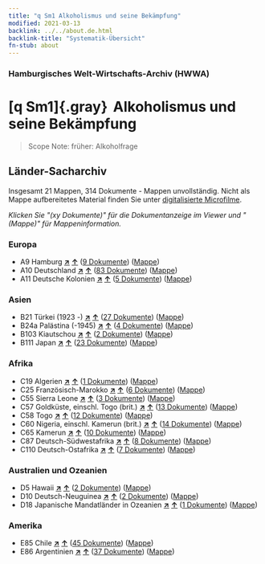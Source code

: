 ```yaml
---
title: "q Sm1 Alkoholismus und seine Bekämpfung"
modified: 2021-03-13
backlink: ../../about.de.html
backlink-title: "Systematik-Übersicht"
fn-stub: about
---
```


### Hamburgisches Welt-Wirtschafts-Archiv (HWWA)

# [q Sm1]{.gray}&#8201; Alkoholismus und seine Bekämpfung&#160; 


> Scope Note: früher: Alkoholfrage






## Länder-Sacharchiv




Insgesamt 21 Mappen, 314 Dokumente - Mappen unvollständig.
Nicht als Mappe aufbereitetes Material finden Sie unter [digitalisierte Microfilme](/film/h1_sh.de.html).

_Klicken Sie "(xy Dokumente)" für die Dokumentanzeige im Viewer und "(Mappe)" für Mappeninformation._




### Europa

- A9 Hamburg [**&nearr;**](../../../geo/i/140905/about.de.html "Hamburg (alle Mappen)") [**&uarr;**](../../../geo/about.de.html#A9 "Ländersystematik") (<a href="https://pm20.zbw.eu/iiifview/folder/sh/140905,145941" title="über: Hamburg : Alkoholismus und seine Bekämpfung" target="_blank">9 Dokumente</a>) ([Mappe](../../../../folder/sh/1409xx/140905/1459xx/145941/about.de.html))
- A10 Deutschland [**&nearr;**](../../../geo/i/126128/about.de.html "Deutschland (alle Mappen)") [**&uarr;**](../../../geo/about.de.html#A10 "Ländersystematik") (<a href="https://pm20.zbw.eu/iiifview/folder/sh/126128,145941" title="über: Deutschland : Alkoholismus und seine Bekämpfung" target="_blank">83 Dokumente</a>) ([Mappe](../../../../folder/sh/1261xx/126128/1459xx/145941/about.de.html))
- A11 Deutsche Kolonien [**&nearr;**](../../../geo/i/140960/about.de.html "Deutsche Kolonien (alle Mappen)") [**&uarr;**](../../../geo/about.de.html#A11 "Ländersystematik") (<a href="https://pm20.zbw.eu/iiifview/folder/sh/140960,145941" title="über: Deutsche Kolonien : Alkoholismus und seine Bekämpfung" target="_blank">5 Dokumente</a>) ([Mappe](../../../../folder/sh/1409xx/140960/1459xx/145941/about.de.html))

### Asien

- B21 Türkei (1923 -) [**&nearr;**](../../../geo/i/141111/about.de.html "Türkei (1923 -) (alle Mappen)") [**&uarr;**](../../../geo/about.de.html#B21 "Ländersystematik") (<a href="https://pm20.zbw.eu/iiifview/folder/sh/141111,145941" title="über: Türkei (1923 -) : Alkoholismus und seine Bekämpfung" target="_blank">27 Dokumente</a>) ([Mappe](../../../../folder/sh/1411xx/141111/1459xx/145941/about.de.html))
- B24a Palästina (-1945) [**&nearr;**](../../../geo/i/141115/about.de.html "Palästina (-1945) (alle Mappen)") [**&uarr;**](../../../geo/about.de.html#B24a "Ländersystematik") (<a href="https://pm20.zbw.eu/iiifview/folder/sh/141115,145941" title="über: Palästina (-1945) : Alkoholismus und seine Bekämpfung" target="_blank">4 Dokumente</a>) ([Mappe](../../../../folder/sh/1411xx/141115/1459xx/145941/about.de.html))
- B103 Kiautschou [**&nearr;**](../../../geo/i/126163/about.de.html "Kiautschou (alle Mappen)") [**&uarr;**](../../../geo/about.de.html#B103 "Ländersystematik") (<a href="https://pm20.zbw.eu/iiifview/folder/sh/126163,145941" title="über: Kiautschou : Alkoholismus und seine Bekämpfung" target="_blank">2 Dokumente</a>) ([Mappe](../../../../folder/sh/1261xx/126163/1459xx/145941/about.de.html))
- B111 Japan [**&nearr;**](../../../geo/i/141272/about.de.html "Japan (alle Mappen)") [**&uarr;**](../../../geo/about.de.html#B111 "Ländersystematik") (<a href="https://pm20.zbw.eu/iiifview/folder/sh/141272,145941" title="über: Japan : Alkoholismus und seine Bekämpfung" target="_blank">23 Dokumente</a>) ([Mappe](../../../../folder/sh/1412xx/141272/1459xx/145941/about.de.html))

### Afrika

- C19 Algerien [**&nearr;**](../../../geo/i/141354/about.de.html "Algerien (alle Mappen)") [**&uarr;**](../../../geo/about.de.html#C19 "Ländersystematik") (<a href="https://pm20.zbw.eu/iiifview/folder/sh/141354,145941" title="über: Algerien : Alkoholismus und seine Bekämpfung" target="_blank">1 Dokumente</a>) ([Mappe](../../../../folder/sh/1413xx/141354/1459xx/145941/about.de.html))
- C25 Französisch-Marokko [**&nearr;**](../../../geo/i/141358/about.de.html "Französisch-Marokko (alle Mappen)") [**&uarr;**](../../../geo/about.de.html#C25 "Ländersystematik") (<a href="https://pm20.zbw.eu/iiifview/folder/sh/141358,145941" title="über: Französisch-Marokko : Alkoholismus und seine Bekämpfung" target="_blank">6 Dokumente</a>) ([Mappe](../../../../folder/sh/1413xx/141358/1459xx/145941/about.de.html))
- C55 Sierra Leone [**&nearr;**](../../../geo/i/141404/about.de.html "Sierra Leone (alle Mappen)") [**&uarr;**](../../../geo/about.de.html#C55 "Ländersystematik") (<a href="https://pm20.zbw.eu/iiifview/folder/sh/141404,145941" title="über: Sierra Leone : Alkoholismus und seine Bekämpfung" target="_blank">3 Dokumente</a>) ([Mappe](../../../../folder/sh/1414xx/141404/1459xx/145941/about.de.html))
- C57 Goldküste, einschl. Togo (brit.) [**&nearr;**](../../../geo/i/141406/about.de.html "Goldküste, einschl. Togo (brit.) (alle Mappen)") [**&uarr;**](../../../geo/about.de.html#C57 "Ländersystematik") (<a href="https://pm20.zbw.eu/iiifview/folder/sh/141406,145941" title="über: Goldküste, einschl. Togo (brit.) : Alkoholismus und seine Bekämpfung" target="_blank">13 Dokumente</a>) ([Mappe](../../../../folder/sh/1414xx/141406/1459xx/145941/about.de.html))
- C58 Togo [**&nearr;**](../../../geo/i/141408/about.de.html "Togo (alle Mappen)") [**&uarr;**](../../../geo/about.de.html#C58 "Ländersystematik") (<a href="https://pm20.zbw.eu/iiifview/folder/sh/141408,145941" title="über: Togo : Alkoholismus und seine Bekämpfung" target="_blank">12 Dokumente</a>) ([Mappe](../../../../folder/sh/1414xx/141408/1459xx/145941/about.de.html))
- C60 Nigeria, einschl. Kamerun (brit.) [**&nearr;**](../../../geo/i/141409/about.de.html "Nigeria, einschl. Kamerun (brit.) (alle Mappen)") [**&uarr;**](../../../geo/about.de.html#C60 "Ländersystematik") (<a href="https://pm20.zbw.eu/iiifview/folder/sh/141409,145941" title="über: Nigeria, einschl. Kamerun (brit.) : Alkoholismus und seine Bekämpfung" target="_blank">14 Dokumente</a>) ([Mappe](../../../../folder/sh/1414xx/141409/1459xx/145941/about.de.html))
- C65 Kamerun [**&nearr;**](../../../geo/i/141410/about.de.html "Kamerun (alle Mappen)") [**&uarr;**](../../../geo/about.de.html#C65 "Ländersystematik") (<a href="https://pm20.zbw.eu/iiifview/folder/sh/141410,145941" title="über: Kamerun : Alkoholismus und seine Bekämpfung" target="_blank">10 Dokumente</a>) ([Mappe](../../../../folder/sh/1414xx/141410/1459xx/145941/about.de.html))
- C87 Deutsch-Südwestafrika [**&nearr;**](../../../geo/i/141450/about.de.html "Deutsch-Südwestafrika (alle Mappen)") [**&uarr;**](../../../geo/about.de.html#C87 "Ländersystematik") (<a href="https://pm20.zbw.eu/iiifview/folder/sh/141450,145941" title="über: Deutsch-Südwestafrika : Alkoholismus und seine Bekämpfung" target="_blank">8 Dokumente</a>) ([Mappe](../../../../folder/sh/1414xx/141450/1459xx/145941/about.de.html))
- C110 Deutsch-Ostafrika [**&nearr;**](../../../geo/i/141471/about.de.html "Deutsch-Ostafrika (alle Mappen)") [**&uarr;**](../../../geo/about.de.html#C110 "Ländersystematik") (<a href="https://pm20.zbw.eu/iiifview/folder/sh/141471,145941" title="über: Deutsch-Ostafrika : Alkoholismus und seine Bekämpfung" target="_blank">7 Dokumente</a>) ([Mappe](../../../../folder/sh/1414xx/141471/1459xx/145941/about.de.html))

### Australien und Ozeanien

- D5 Hawaii [**&nearr;**](../../../geo/i/141595/about.de.html "Hawaii (alle Mappen)") [**&uarr;**](../../../geo/about.de.html#D5 "Ländersystematik") (<a href="https://pm20.zbw.eu/iiifview/folder/sh/141595,145941" title="über: Hawaii : Alkoholismus und seine Bekämpfung" target="_blank">2 Dokumente</a>) ([Mappe](../../../../folder/sh/1415xx/141595/1459xx/145941/about.de.html))
- D10 Deutsch-Neuguinea [**&nearr;**](../../../geo/i/141601/about.de.html "Deutsch-Neuguinea (alle Mappen)") [**&uarr;**](../../../geo/about.de.html#D10 "Ländersystematik") (<a href="https://pm20.zbw.eu/iiifview/folder/sh/141601,145941" title="über: Deutsch-Neuguinea : Alkoholismus und seine Bekämpfung" target="_blank">2 Dokumente</a>) ([Mappe](../../../../folder/sh/1416xx/141601/1459xx/145941/about.de.html))
- D18 Japanische Mandatländer in Ozeanien [**&nearr;**](../../../geo/i/141618/about.de.html "Japanische Mandatländer in Ozeanien (alle Mappen)") [**&uarr;**](../../../geo/about.de.html#D18 "Ländersystematik") (<a href="https://pm20.zbw.eu/iiifview/folder/sh/141618,145941" title="über: Japanische Mandatländer in Ozeanien : Alkoholismus und seine Bekämpfung" target="_blank">1 Dokumente</a>) ([Mappe](../../../../folder/sh/1416xx/141618/1459xx/145941/about.de.html))

### Amerika

- E85 Chile [**&nearr;**](../../../geo/i/141691/about.de.html "Chile (alle Mappen)") [**&uarr;**](../../../geo/about.de.html#E85 "Ländersystematik") (<a href="https://pm20.zbw.eu/iiifview/folder/sh/141691,145941" title="über: Chile : Alkoholismus und seine Bekämpfung" target="_blank">45 Dokumente</a>) ([Mappe](../../../../folder/sh/1416xx/141691/1459xx/145941/about.de.html))
- E86 Argentinien [**&nearr;**](../../../geo/i/141692/about.de.html "Argentinien (alle Mappen)") [**&uarr;**](../../../geo/about.de.html#E86 "Ländersystematik") (<a href="https://pm20.zbw.eu/iiifview/folder/sh/141692,145941" title="über: Argentinien : Alkoholismus und seine Bekämpfung" target="_blank">37 Dokumente</a>) ([Mappe](../../../../folder/sh/1416xx/141692/1459xx/145941/about.de.html))








